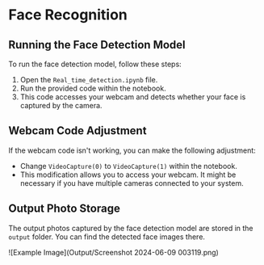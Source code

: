 # Face Recognition

## Running the Face Detection Model

To run the face detection model, follow these steps:

1. Open the `Real_time_detection.ipynb` file.
2. Run the provided code within the notebook.
3. This code accesses your webcam and detects whether your face is captured by the camera.

## Webcam Code Adjustment

If the webcam code isn't working, you can make the following adjustment:

- Change `VideoCapture(0)` to `VideoCapture(1)` within the notebook.
- This modification allows you to access your webcam. It might be necessary if you have multiple cameras connected to your system.

## Output Photo Storage

The output photos captured by the face detection model are stored in the `output` folder. You can find the detected face images there.

![Example Image](Output/Screenshot 2024-06-09 003119.png)

